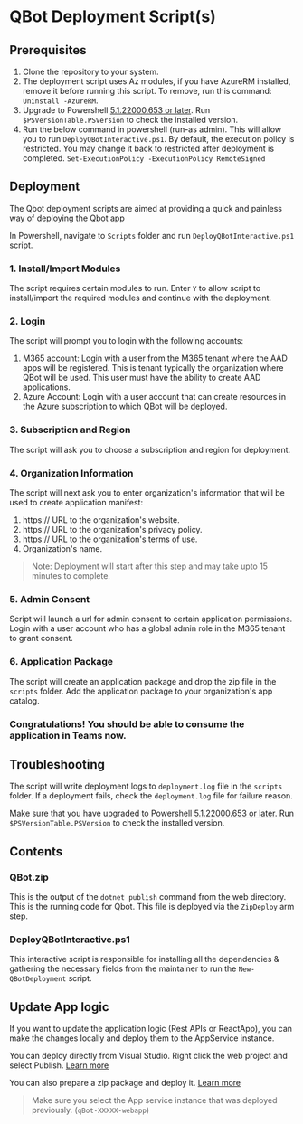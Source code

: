 # QBot Deployment Script(s)

## Prerequisites
1. Clone the repository to your system.
2. The deployment script uses Az modules, if you have AzureRM installed, remove it before running this script.
To remove, run this command: `Uninstall -AzureRM`.
3. Upgrade to Powershell [5.1.22000.653 or later](https://docs.microsoft.com/en-us/powershell/scripting/install/installing-powershell-on-windows?view=powershell-7.2). Run `$PSVersionTable.PSVersion` to check the installed version.
4. Run the below command in powershell (run-as admin). This will allow you to run `DeployQBotInteractive.ps1`. By default, the execution policy is restricted. You may change it back to restricted after deployment is completed.
`Set-ExecutionPolicy -ExecutionPolicy RemoteSigned`

## Deployment
The Qbot deployment scripts are aimed at providing a quick and painless way of deploying the Qbot app

In Powershell, navigate to `Scripts` folder and run `DeployQBotInteractive.ps1` script.

### 1. Install/Import Modules
The script requires certain modules to run. Enter `Y` to allow script to install/import the required modules and continue with the deployment.

### 2. Login
The script will prompt you to login with the following accounts:
1. M365 account: Login with a user from the M365 tenant where the AAD apps will be registered. This is tenant typically the organization where QBot will be used. This user must have the ability to create AAD applications.
2. Azure Account: Login with a user account that can create resources in the Azure subscription to which QBot will be deployed.

### 3. Subscription and Region
The script will ask you to choose a subscription and region for deployment.

### 4. Organization Information
The script will next ask you to enter organization's information that will be used to create application manifest:
1. https:// URL to the organization's website.
2. https:// URL to the organization's privacy policy.
3. https:// URL to the organization's terms of use.
4. Organization's name.

> Note: Deployment will start after this step and may take upto 15 minutes to complete.

### 5. Admin Consent
Script will launch a url for admin consent to certain application permissions. Login with a user account who has a global admin role in the M365 tenant to grant consent.

### 6. Application Package
The script will create an application package and drop the zip file in the `scripts` folder. Add the application package to your organization's app catalog.

### Congratulations! You should be able to consume the application in Teams now.

## Troubleshooting
The script will write deployment logs to `deployment.log` file in the `scripts` folder. If a deployment fails, check the `deployment.log` file for failure reason.

Make sure that you have upgraded to Powershell [5.1.22000.653 or later](https://docs.microsoft.com/en-us/powershell/scripting/install/installing-powershell-on-windows?view=powershell-7.2). Run `$PSVersionTable.PSVersion` to check the installed version.

## Contents

### QBot.zip
This is the output of the `dotnet publish` command from the web directory. This is the running code for Qbot. 
This file is deployed via the `ZipDeploy` arm step.

### DeployQBotInteractive.ps1
This interactive script is responsible for installing all the dependencies & gathering the necessary fields from the maintainer to run the `New-QBotDeployment` script.

## Update App logic
If you want to update the application logic (Rest APIs or ReactApp), you can make the changes locally and deploy them to the AppService instance.

You can deploy directly from Visual Studio. Right click the web project and select Publish. [Learn more](https://docs.microsoft.com/en-us/troubleshoot/azure/general/web-apps-deployment-faqs)

You can also prepare a zip package and deploy it. [Learn more](https://docs.microsoft.com/en-us/azure/app-service/deploy-run-package)

> Make sure you select the App service instance that was deployed previously. (`qBot-XXXXX-webapp`)